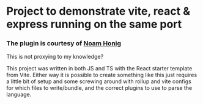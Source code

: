 # Project to demonstrate vite, react & express running on the same port

### The plugin is courtesy of [Noam Honig](https://noam.hashnode.dev/using-vite-to-serve-and-hot-reload-react-app-express-api-together)

This is not proxying to my knowledge?

This project was written in both JS and TS with the React starter template from Vite. Either way it is possible to create something like this just requires a little bit of setup and some screwing around with rollup and vite configs for which files to write/bundle, and the correct plugins to use to parse the language.
